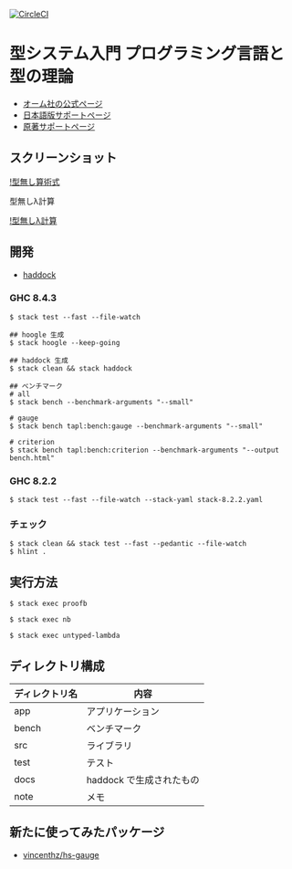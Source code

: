 [![CircleCI](https://circleci.com/gh/waddlaw/TAPL.svg?style=svg)](https://circleci.com/gh/waddlaw/TAPL)

# 型システム入門 プログラミング言語と型の理論

- [オーム社の公式ページ](https://www.ohmsha.co.jp/book/9784274069116/)
- [日本語版サポートページ](http://tapl.proofcafe.org/)
- [原著サポートページ](http://www.cis.upenn.edu/~bcpierce/)

## スクリーンショット

[!型無し算術式](screenshots/untyped-arith.gif)

型無しλ計算

[!型無しλ計算](screenshots/untyped-lambda.gif)

## 開発

- [haddock](https://waddlaw.github.io/TAPL/)

### GHC 8.4.3

```shell
$ stack test --fast --file-watch

## hoogle 生成
$ stack hoogle --keep-going

## haddock 生成
$ stack clean && stack haddock

## ベンチマーク
# all
$ stack bench --benchmark-arguments "--small"

# gauge
$ stack bench tapl:bench:gauge --benchmark-arguments "--small"

# criterion
$ stack bench tapl:bench:criterion --benchmark-arguments "--output bench.html"
```

### GHC 8.2.2

```shell
$ stack test --fast --file-watch --stack-yaml stack-8.2.2.yaml
```

### チェック

```shell
$ stack clean && stack test --fast --pedantic --file-watch
$ hlint .
```

## 実行方法

```shell
$ stack exec proofb

$ stack exec nb

$ stack exec untyped-lambda
```

## ディレクトリ構成

ディレクトリ名 | 内容
---------------|----------
app   | アプリケーション
bench | ベンチマーク
src   | ライブラリ
test  | テスト
docs  | haddock で生成されたもの
note  | メモ

## 新たに使ってみたパッケージ

- [vincenthz/hs-gauge](https://github.com/vincenthz/hs-gauge)